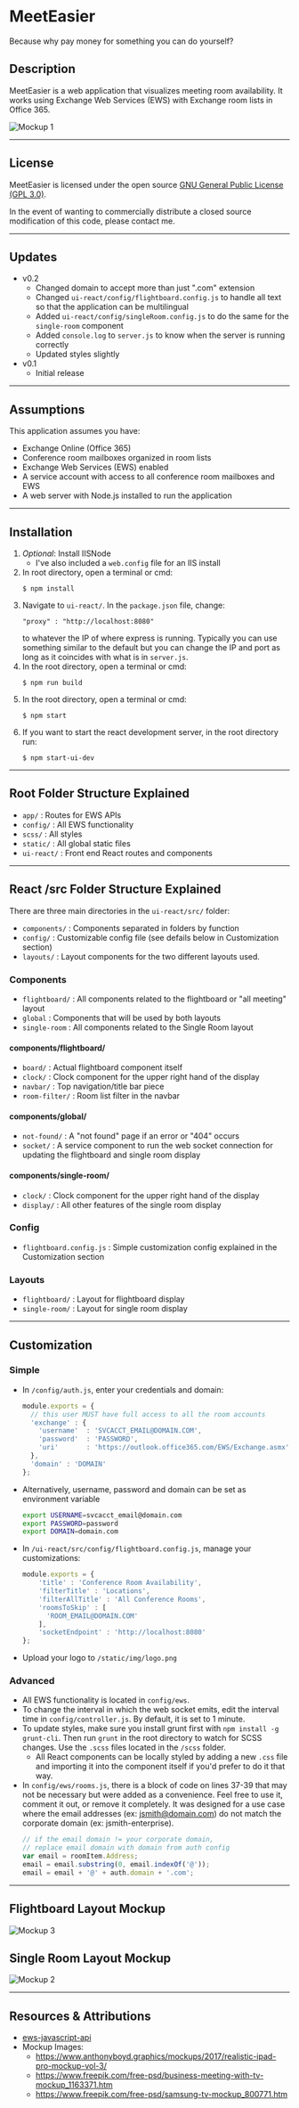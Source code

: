# MeetEasier

Because why pay money for something you can do yourself?

## Description

MeetEasier is a web application that visualizes meeting room availability.  It works using Exchange Web Services (EWS) with Exchange room lists in Office 365.

![Mockup 1](mockups/mockup-1.jpg)

***

## License

MeetEasier is licensed under the open source [GNU General Public License (GPL 3.0)](https://github.com/danxfisher/MeetEasier/blob/master/LICENSE).

In the event of wanting to commercially distribute a closed source modification of this code, please contact me.

***

## Updates

* v0.2
  * Changed domain to accept more than just ".com" extension
  * Changed `ui-react/config/flightboard.config.js` to handle all text so that the application can be multilingual
  * Added `ui-react/config/singleRoom.config.js` to do the same for the `single-room` component
  * Added `console.log` to `server.js` to know when the server is running correctly
  * Updated styles slightly
* v0.1
  * Initial release

***

## Assumptions

This application assumes you have:

* Exchange Online (Office 365)
* Conference room mailboxes organized in room lists
* Exchange Web Services (EWS) enabled
* A service account with access to all conference room mailboxes and EWS
* A web server with Node.js installed to run the application

***

## Installation

1. *Optional*: Install IISNode
    * I've also included a `web.config` file for an IIS install
2. In root directory, open a terminal or cmd:
    ```
    $ npm install
    ```
3. Navigate to `ui-react/`. In the `package.json` file, change:
    ```
    "proxy" : "http://localhost:8080"
    ```
    to whatever the IP of where express is running.  Typically you can use something similar to the default but you can change the IP and port as long as it coincides with what is in `server.js`.
4. In the root directory, open a terminal or cmd:
    ```
    $ npm run build
    ```
5. In the root directory, open a terminal or cmd:
    ```
    $ npm start
    ```
6. If you want to start the react development server, in the root directory run:
    ```
    $ npm start-ui-dev
    ```

***

## Root Folder Structure Explained

* `app/` : Routes for EWS APIs
* `config/` : All EWS functionality
* `scss/` : All styles
* `static/` : All global static files
* `ui-react/` : Front end React routes and components

***

## React /src Folder Structure Explained

There are three main directories in the `ui-react/src/` folder:

* `components/` : Components separated in folders by function
* `config/` : Customizable config file (see defails below in Customization section)
* `layouts/` : Layout components for the two different layouts used.

### Components

* `flightboard/` : All components related to the flightboard or "all meeting" layout
* `global` : Components that will be used by both layouts
* `single-room` : All components related to the Single Room layout

#### components/flightboard/

* `board/` : Actual flightboard component itself
* `clock/` : Clock component for the upper right hand of the display
* `navbar/` : Top navigation/title bar piece
* `room-filter/` : Room list filter in the navbar

#### components/global/

* `not-found/` : A "not found" page if an error or "404" occurs
* `socket/` : A service component to run the web socket connection for updating the flightboard and single room display

#### components/single-room/

* `clock/` : Clock component for the upper right hand of the display
* `display/` : All other features of the single room display

### Config

* `flightboard.config.js` : Simple customization config explained in the Customization section

### Layouts

* `flightboard/` : Layout for flightboard display
* `single-room/` : Layout for single room display

***

## Customization

### Simple

* In `/config/auth.js`, enter your credentials and domain:

    ```javascript
    module.exports = {
      // this user MUST have full access to all the room accounts
      'exchange' : {
        'username'  : 'SVCACCT_EMAIL@DOMAIN.COM',
        'password'  : 'PASSWORD',
        'uri'       : 'https://outlook.office365.com/EWS/Exchange.asmx'
      },
      'domain' : 'DOMAIN'
    };
    ```

* Alternatively, username, password and domain can be set as environment variable

    ```bash
    export USERNAME=svcacct_email@domain.com
    export PASSWORD=password
    export DOMAIN=domain.com
    ```

* In `/ui-react/src/config/flightboard.config.js`, manage your customizations:

    ```javascript
    module.exports = {
        'title' : 'Conference Room Availability',
        'filterTitle' : 'Locations',
        'filterAllTitle' : 'All Conference Rooms',
        'roomsToSkip' : [
          'ROOM_EMAIL@DOMAIN.COM'
        ],
        'socketEndpoint' : 'http://localhost:8080'
    };
    ```

* Upload your logo to `/static/img/logo.png`

### Advanced

* All EWS functionality is located in `config/ews`.
* To change the interval in which the web socket emits, edit the interval time in `config/controller.js`.  By default, it is set to 1 minute.
* To update styles, make sure you install grunt first with `npm install -g grunt-cli`.  Then run `grunt` in the root directory to watch for SCSS changes.  Use the `.scss` files located in the `/scss` folder.
  * All React components can be locally styled by adding a new `.css` file and importing it into the component itself if you'd prefer to do it that way.
* In `config/ews/rooms.js`, there is a block of code on lines 37-39 that may not be necessary but were added as a convenience.  Feel free to use it, comment it out, or remove it completely.  It was designed for a use case where the email addresses (ex: jsmith@domain.com) do not match the corporate domain (ex: jsmith-enterprise).
    ```javascript
    // if the email domain != your corporate domain,
    // replace email domain with domain from auth config
    var email = roomItem.Address;
    email = email.substring(0, email.indexOf('@'));
    email = email + '@' + auth.domain + '.com';
    ```

***

## Flightboard Layout Mockup

![Mockup 3](mockups/mockup-3.jpg)

## Single Room Layout Mockup

![Mockup 2](mockups/mockup-2.jpg)

***

## Resources & Attributions

* [ews-javascript-api](https://github.com/gautamsi/ews-javascript-api)
* Mockup Images:
  * https://www.anthonyboyd.graphics/mockups/2017/realistic-ipad-pro-mockup-vol-3/
  * https://www.freepik.com/free-psd/business-meeting-with-tv-mockup_1163371.htm
  * https://www.freepik.com/free-psd/samsung-tv-mockup_800771.htm
